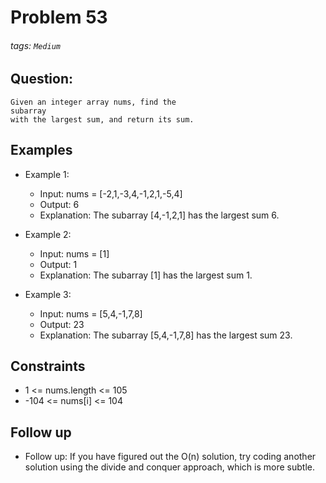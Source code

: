 # Problem 53
###### tags: `Medium`

## Question:
```
Given an integer array nums, find the
subarray
with the largest sum, and return its sum.
```

## Examples
* Example 1:
	* Input: nums = [-2,1,-3,4,-1,2,1,-5,4]
	* Output: 6
	* Explanation: The subarray [4,-1,2,1] has the largest sum 6.

* Example 2:
	* Input: nums = [1]
	* Output: 1
	* Explanation: The subarray [1] has the largest sum 1.

* Example 3:
	* Input: nums = [5,4,-1,7,8]
	* Output: 23
	* Explanation: The subarray [5,4,-1,7,8] has the largest sum 23.

## Constraints
* 1 <= nums.length <= 105
* -104 <= nums[i] <= 104

## Follow up

* Follow up: If you have figured out the O(n) solution, try coding another solution using the divide and conquer approach, which is more subtle.
